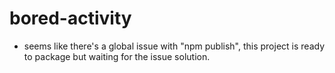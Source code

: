 # bored-activity
- seems like there's a global issue with "npm publish", this project is ready to package but waiting for the issue solution.

